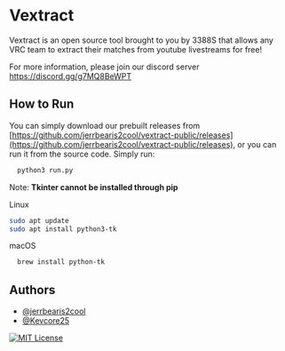 
# Vextract
Vextract is an open source tool brought to you by 3388S that allows any VRC team to extract their matches from youtube livestreams for free!

For more information, please join our discord server https://discord.gg/g7MQ8BeWPT

## How to Run

You can simply download our prebuilt releases from [https://github.com/jerrbearis2cool/vextract-public/releases](https://github.com/jerrbearis2cool/vextract-public/releases), or you can run it from the source code. Simply run:
```bash
  python3 run.py
```

Note: **Tkinter cannot be installed through pip**

Linux
```bash
sudo apt update
sudo apt install python3-tk
```
macOS
```bash
  brew install python-tk
```
## Authors

- [@jerrbearis2cool](https://www.github.com/jerrbearis2cool)
- [@Kevcore25](https://www.github.com/Kevcore25)

[![MIT License](https://img.shields.io/badge/License-MIT-green.svg)](https://choosealicense.com/licenses/mit/)

